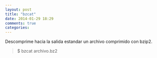 ```yaml
---
layout: post
title: "bzcat"
date: 2014-01-29 18:29
comments: true
categories: 
---
```

Descomprime hacia la salida estandar un archivo comprimido con bzip2.

>$ bzcat archivo.bz2


